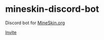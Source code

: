 # mineskin-discord-bot

Discord bot for [MineSkin.org](https://mineskin.org)

[Invite](https://discord.com/api/oauth2/authorize?client_id=805049742316142594&permissions=0&scope=bot%20applications.commands)
